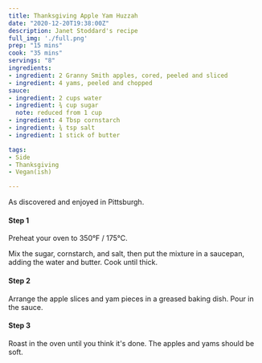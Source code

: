 ```yaml
---
title: Thanksgiving Apple Yam Huzzah
date: "2020-12-20T19:38:00Z"
description: Janet Stoddard's recipe
full_img: './full.png'
prep: "15 mins"
cook: "35 mins"
servings: "8"
ingredients:
- ingredient: 2 Granny Smith apples, cored, peeled and sliced
- ingredient: 4 yams, peeled and chopped
sauce:
- ingredient: 2 cups water
- ingredient: ¾ cup sugar
  note: reduced from 1 cup
- ingredient: 4 Tbsp cornstarch
- ingredient: ¾ tsp salt
- ingredient: 1 stick of butter

tags:
- Side
- Thanksgiving
- Vegan(ish)

---
```


As discovered and enjoyed in Pittsburgh.

#### Step 1

Preheat your oven to 350°F / 175°C. 

Mix the sugar, cornstarch, and salt, then put the mixture in a saucepan, adding the water and butter. Cook until thick.

#### Step 2

Arrange the apple slices and yam pieces in a greased baking dish. Pour in the sauce.

#### Step 3

Roast in the oven until you think it's done. The apples and yams should be soft.
